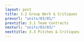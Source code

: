 ```yaml
---
layout: post
title: 3.2 Group Work & Critiques
prevurl: "units/03/01/"
prevtitle: 3.1 Team Contracts
nexturl: "units/03/03/"
nexttitle: 3.3 Pitches & Critiques
---
```


